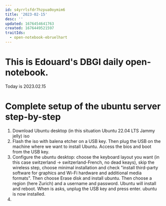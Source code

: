 ```yaml
---
id: s4yrrlsfdr7hzpua0oymim6
title: '2023-02-15'
desc: ''
updated: 1676454641763
created: 1676449521597
traitIds:
  - open-notebook-ebruelhart
---
```



# This is Edouard's DBGI daily open-notebook.

Today is 2023.02.15

# Complete setup of the ubuntu server step-by-step
1) Download Ubuntu desktop (in this situation Ubuntu 22.04 LTS Jammy jelly) iso
2) Flash the iso with balena etcher on a USB key. Then plug the USB on the machine where we want to install Ubuntu. Access the bios and boot from the USB key.
3) Configure the ubuntu desktop: choose the keyboard layout you want (in this case switzerland -> switzerland-French, no dead keays), skip the wireless step, choose minimal installation and check "install third-party software for graphics and Wi-Fi hardware and additional media formats". Then choose Erase disk and install ubuntu. Then choose a region (here Zurich) and a username and password. Ubuntu will install and reboot. When is asks, unplug the USB key and press enter. ubuntu is now installed.
4)


